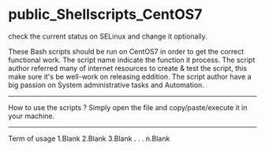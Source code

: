 # public_Shellscripts_CentOS7
check the current status on SELinux and change it optionally.

These Bash scripts should be run on CentOS7 in order to get the correct functional work.
The script name indicate the function it process.
The script author referred many of internet resources to create & test the script, this make sure it's be well-work on releasing eddition.
The script author have a big passion on System administrative tasks and Automation.

-------------
How to use the scripts ?
Simply open the file and copy/paste/execute it in your machine.

-------------
Term of usage
1.Blank
2.Blank
3.Blank
.
.
.
n.Blank

